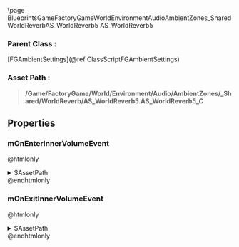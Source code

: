 \page BlueprintsGameFactoryGameWorldEnvironmentAudioAmbientZones_SharedWorldReverbAS_WorldReverb5 AS_WorldReverb5
### Parent Class :
[FGAmbientSettings](@ref ClassScriptFGAmbientSettings)
### Asset Path :
<b><blockquote>/Game/FactoryGame/World/Environment/Audio/AmbientZones/_Shared/WorldReverb/AS_WorldReverb5.AS_WorldReverb5_C</blockquote></b>
## Properties

### mOnEnterInnerVolumeEvent
@htmlonly
<details>
 <summary>$AssetPath</summary>
<b><a href="_blueprints_game_factory_game_world_environment_audio_ambient_zones__shared_world_reverb_world__reverb5.html"><blockquote>World_Reverb5</blockquote></a></b>
</details>
@endhtmlonly

### mOnExitInnerVolumeEvent
@htmlonly
<details>
 <summary>$AssetPath</summary>
<b><a href="_blueprints_game_factory_game_world_environment_audio_ambient_zones__shared_world_reverb_stop__world_reverb.html"><blockquote>Stop_WorldReverb</blockquote></a></b>
</details>
@endhtmlonly

